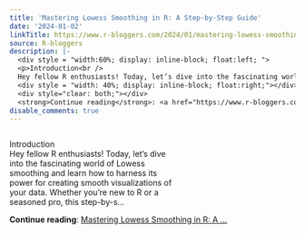 ```yaml
---
title: 'Mastering Lowess Smoothing in R: A Step-by-Step Guide'
date: '2024-01-02'
linkTitle: https://www.r-bloggers.com/2024/01/mastering-lowess-smoothing-in-r-a-step-by-step-guide/
source: R-bloggers
description: |-
  <div style = "width:60%; display: inline-block; float:left; ">
  <p>Introduction<br />
  Hey fellow R enthusiasts! Today, let’s dive into the fascinating world of Lowess smoothing and learn how to harness its power for creating smooth visualizations of your data. Whether you’re new to R or a seasoned pro, this step-by-s...</p></div>
  <div style = "width: 40%; display: inline-block; float:right;"></div>
  <div style="clear: both;"></div>
  <strong>Continue reading</strong>: <a href="https://www.r-bloggers.com/2024/01/mastering-lowess-smoothing-in-r-a-step-by-step-guide/">Mastering Lowess Smoothing in R: A ...
disable_comments: true
---
```

<div style = "width:60%; display: inline-block; float:left; ">
<p>Introduction<br />
Hey fellow R enthusiasts! Today, let’s dive into the fascinating world of Lowess smoothing and learn how to harness its power for creating smooth visualizations of your data. Whether you’re new to R or a seasoned pro, this step-by-s...</p></div>
<div style = "width: 40%; display: inline-block; float:right;"></div>
<div style="clear: both;"></div>
<strong>Continue reading</strong>: <a href="https://www.r-bloggers.com/2024/01/mastering-lowess-smoothing-in-r-a-step-by-step-guide/">Mastering Lowess Smoothing in R: A ...